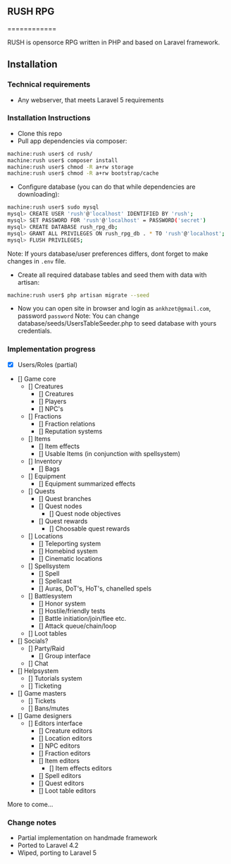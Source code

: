 ## RUSH RPG
============

RUSH is opensorce RPG written in PHP and based on Laravel framework.

Installation
----------------

### Technical requirements

- Any webserver, that meets Laravel 5 requirements


### Installation Instructions

- Clone this repo
- Pull app dependencies via composer:
```bash
machine:rush user$ cd rush/
machine:rush user$ composer install
machine:rush user$ chmod -R a+rw storage
machine:rush user$ chmod -R a+rw bootstrap/cache
```
- Configure database (you can do that while dependencies are downloading):
```bash
machine:rush user$ sudo mysql
mysql> CREATE USER 'rush'@'localhost' IDENTIFIED BY 'rush';
mysql> SET PASSWORD FOR 'rush'@'localhost' = PASSWORD('secret')
mysql> CREATE DATABASE rush_rpg_db;
mysql> GRANT ALL PRIVILEGES ON rush_rpg_db . * TO 'rush'@'localhost';
mysql> FLUSH PRIVILEGES;
```
Note: If yours database/user preferences differs, dont forget to make changes in `.env` file.
- Create all required database tables and seed them with data with artisan:
```bash
machine:rush user$ php artisan migrate --seed
```
- Now you can open site in browser and login as `ankhzet@gmail.com`, password `password`
Note: You can change database/seeds/UsersTableSeeder.php to seed database with yours credentials.

### Implementation progress

- [x] Users/Roles (partial)
- [] Game core
	- [] Creatures
		- [] Creatures
		- [] Players
		- [] NPC's
	- [] Fractions
		- [] Fraction relations
		- [] Reputation systems
	- [] Items
		- [] Item effects
		- [] Usable Items (in conjunction with spellsystem)
	- [] Inventory
		- [] Bags
	- [] Equipment
		- [] Equipment summarized effects
	- [] Quests
		- [] Quest branches
		- [] Quest nodes
			- [] Quest node objectives
		- [] Quest rewards
			- [] Choosable quest rewards
	- [] Locations
		- [] Teleporting system
		- [] Homebind system
		- [] Cinematic locations
	- [] Spellsystem
		- [] Spell
		- [] Spellcast
		- [] Auras, DoT's, HoT's, chanelled spels
	- [] Battlesystem
		- [] Honor system
		- [] Hostile/friendly tests
		- [] Battle initiation/join/flee etc.
		- [] Attack queue/chain/loop
	- [] Loot tables
- [] Socials?
	- [] Party/Raid
		- [] Group interface
	- [] Chat
- [] Helpsystem
	- [] Tutorials system
	- [] Ticketing
- [] Game masters
	- [] Tickets
	- [] Bans/mutes
- [] Game designers
	- [] Editors interface
		- [] Creature editors
		- [] Location editors
		- [] NPC editors
		- [] Fraction editors
		- [] Item editors
			- [] Item effects editors
		- [] Spell editors
		- [] Quest editors
		- [] Loot table editors

More to come...

### Change notes

- Partial implementation on handmade framework
- Ported to Laravel 4.2
- Wiped, porting to Laravel 5
